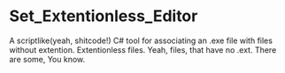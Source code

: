 # Set_Extentionless_Editor
A scriptlike(yeah, shitcode!) C# tool for associating an .exe file with files without extention. Extentionless files. Yeah, files, that have no .ext. There are some, You know.

